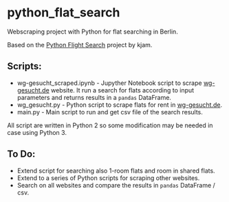 # python_flat_search
Webscraping project with Python for flat searching in Berlin.

Based on the [Python Flight Search](https://github.com/kjam/python_flight_search) project by kjam.  

## Scripts:
* wg-gesucht_scraped.ipynb - Jupyther Notebook script to scrape [wg-gesucht.de](http://wg-gesucht.de) website. It run a search for flats according to input parameters and returns results in a `pandas` DataFrame.
* wg_gesucht.py - Python script to scrape flats for rent in [wg-gesucht.de](http://wg-gesucht.de).
* main.py - Main script to run and get csv file of the search results.

All script are written in Python 2 so some modification may be needed in case using Python 3.

## To Do:
* Extend script for searching also 1-room flats and room in shared flats.
* Extend to a series of Python scripts for scraping other websites.
* Search on all websites and compare the results in `pandas` DataFrame / csv.
